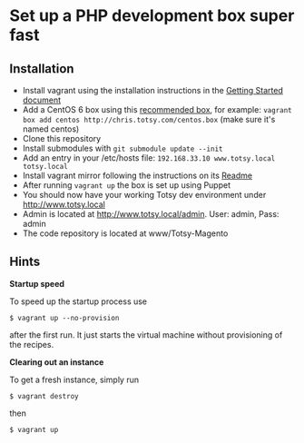 Set up a PHP development box super fast
=======================================

Installation
------------

* Install vagrant using the installation instructions in the [Getting Started document](http://vagrantup.com/v1/docs/getting-started/index.html)
* Add a CentOS 6 box using this [recommended box](http://chris.totsy.com/centos.box), for example: ```vagrant box add centos http://chris.totsy.com/centos.box``` (make sure it's named centos)
* Clone this repository
* Install submodules with ```git submodule update --init```
* Add an entry in your /etc/hosts file: ```192.168.33.10 www.totsy.local totsy.local```
* Install vagrant mirror following the instructions on its [Readme](https://github.com/ingenerator/vagrant-mirror/#vagrantmirror)
* After running ```vagrant up``` the box is set up using Puppet
* You should now have your working Totsy dev environment under http://www.totsy.local
* Admin is located at http://www.totsy.local/admin. User: admin, Pass: admin
* The code repository is located at www/Totsy-Magento

Hints
-----

**Startup speed**

To speed up the startup process use

    $ vagrant up --no-provision

after the first run. It just starts the virtual machine without provisioning of the recipes.

**Clearing out an instance**

To get a fresh instance, simply run

    $ vagrant destroy

then

    $ vagrant up
